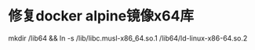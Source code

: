 # 修复docker alpine镜像x64库

mkdir /lib64 && ln -s /lib/libc.musl-x86_64.so.1 /lib64/ld-linux-x86-64.so.2
